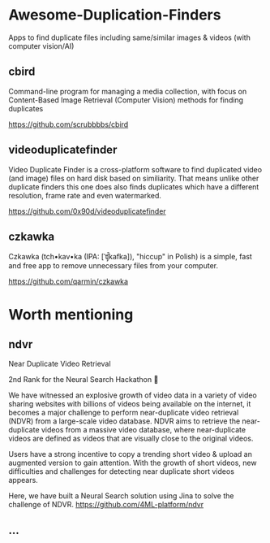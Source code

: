 # Awesome-Duplication-Finders
Apps to find duplicate files including same/similar images &amp; videos (with computer vision/AI)

## cbird
 Command-line program for managing a media collection, with focus on Content-Based Image Retrieval (Computer Vision) methods for finding duplicates
 
 https://github.com/scrubbbbs/cbird

 ## videoduplicatefinder
 Video Duplicate Finder is a cross-platform software to find duplicated video (and image) files on hard disk based on similiarity. That means unlike other duplicate finders this one does also finds duplicates which have a different resolution, frame rate and even watermarked.
 
 https://github.com/0x90d/videoduplicatefinder
 
 ## czkawka 
 Czkawka (tch•kav•ka (IPA: [ˈʧ̑kafka]), "hiccup" in Polish) is a simple, fast and free app to remove unnecessary files from your computer.
 
 https://github.com/qarmin/czkawka

# Worth mentioning

## ndvr
Near Duplicate Video Retrieval

2nd Rank for the Neural Search Hackathon 🥈

We have witnessed an explosive growth of video data in a variety of video sharing websites with billions of videos being available on the internet, it becomes a major challenge to perform near-duplicate video retrieval (NDVR) from a large-scale video database. NDVR aims to retrieve the near-duplicate videos from a massive video database, where near-duplicate videos are defined as videos that are visually close to the original videos.

Users have a strong incentive to copy a trending short video & upload an augmented version to gain attention. With the growth of short videos, new difficulties and challenges for detecting near duplicate short videos appears.

Here, we have built a Neural Search solution using Jina to solve the challenge of NDVR.
https://github.com/4ML-platform/ndvr

## ...
